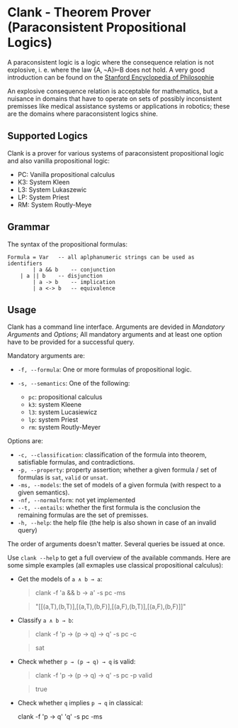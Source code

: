 # Clank - Theorem Prover (Paraconsistent Propositional Logics)

A paraconsistent logic is a logic where the consequence relation is not explosive, 
i. e. where the law {A, ¬A}⊨B does not hold. A very good introduction can be found 
on the [Stanford Encyclopedia of Philosophie](http://plato.stanford.edu/entries/logic-paraconsistent/)

An explosive consequence relation is acceptable for mathematics, 
but a nuisance in domains that have to operate on sets of possibly inconsistent 
premisses like medical assistance systems or applications in robotics; 
these are the domains where paraconsistent logics shine.

## Supported Logics

Clank is a prover for various systems of paraconsistent propositional logic and also vanilla propositional logic:

* PC: Vanilla propositional calculus
* K3: System Kleen
* L3: System Lukaszewic
* LP: System Priest
* RM: System Routly-Meye

## Grammar

The syntax of the propositional formulas:

    Formula = Var 	-- all aplphanumeric strings can be used as identifiers
            | a && b	-- conjunction
	    | a || b    -- disjunction	
            | a -> b    -- implication
            | a <-> b   -- equivalence

## Usage

Clank has a command line interface.
Arguments are devided in *Mandatory Arguments* and *Options*;
All mandatory arguments and at least one option have to be provided for a successful query. 

Mandatory arguments are:

* `-f, --formula`: One or more formulas of propositional logic.

* `-s, --semantics`: One of the following:
    * `pc`: propositional calculus
    * `k3`: system Kleene
    * `l3`: system Lucasiewicz
    * `lp`: system Priest
    * `rm`: system Routly-Meyer

Options are:

* `-c, --classification`: classification of the formula into theorem, satisfiable formulas, and contradictions.
* `-p, --property`: property assertion; whether a given formula / set of formulas is `sat`, `valid` or `unsat`.
* `-ms, --models`: the set of models of a given formula (with respect to a given semantics).
* `-nf, --normalform`: not yet implemented
* `--t, --entails`: whether the first formula is the conclusion the remaining formulas are the set of premisses.
* `-h, --help`: the help file (the help is also shown in case of an invalid query)

The order of arguments doesn't matter.
Several queries be issued at once.

Use `clank --help` to get a full overview of the available commands.
Here are some simple examples (all exmaples use classical propositional calculus):

* Get the models of `a ∧ b → a`:

    > clank -f 'a && b -> a' -s pc -ms
 
    > "[[(a,T),(b,T)],[(a,T),(b,F)],[(a,F),(b,T)],[(a,F),(b,F)]]"

* Classify `a ∧ b → b`:

    > clank -f 'p -> (p -> q) -> q' -s pc -c

    > sat

* Check whether `p → (p → q) → q` is valid:

    > clank -f 'p -> (p -> q) -> q' -s pc -p valid

    > true

* Check whether `q` implies `p → q` in classical:

    clank -f 'p -> q' 'q' -s pc -ms


